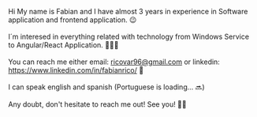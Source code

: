 Hi My name is Fabian and I have almost 3 years in experience in Software application and frontend application. 😉
</br>
</br>
I´m interesed in everything related with technology from Windows Service to Angular/React Application. 👨🏼‍💻
</br>
</br>
You can reach me either email: ricovar96@gmail.com or linkedin: https://www.linkedin.com/in/fabianrico/ 📩
</br>
</br>
I can speak english and spanish (Portuguese is loading... 🔜)
</br>
</br>
Any doubt, don't hesitate to reach me out! See you! 🖐🏼
